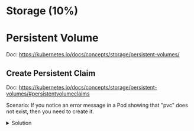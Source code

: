 # Storage (10%)

# Persistent Volume
Doc: https://kubernetes.io/docs/concepts/storage/persistent-volumes/

## Create Persistent Claim
Doc: https://kubernetes.io/docs/concepts/storage/persistent-volumes/#persistentvolumeclaims

Scenario: If you notice an error message in a Pod showing that "pvc" does not exist, then you need to create it.

<details><summary>Solution</summary>
<p>

Use this manifest:

```yaml
apiVersion: v1
kind: PersistentVolumeClaim
metadata:
  name: pvc-claim
spec:
  accessModes:
    - ReadWriteMany
  resources:
    requests:
      storage: 1GB
```

Specify pv claims in the pod manifest

```yaml
apiVersion: v1
kind: Pod
metadata:
  name: mypod
spec:
  containers:
    - name: myfrontend
      image: nginx
      volumeMounts:
      - mountPath: "/var/www/html"
        name: mypd
  volumes:
    - name: mypd
      persistentVolumeClaim:
        claimName: myclaim
```

<p>
</details>
